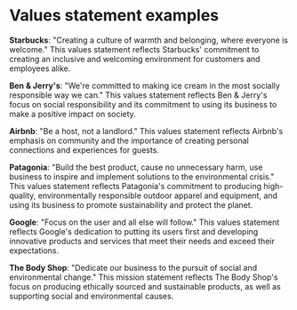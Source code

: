 # Values statement examples

**Starbucks**: "Creating a culture of warmth and belonging, where everyone is welcome." This values statement reflects Starbucks' commitment to creating an inclusive and welcoming environment for customers and employees alike.

**Ben & Jerry's**: "We're committed to making ice cream in the most socially responsible way we can." This values statement reflects Ben & Jerry's focus on social responsibility and its commitment to using its business to make a positive impact on society.

**Airbnb**: "Be a host, not a landlord." This values statement reflects Airbnb's emphasis on community and the importance of creating personal connections and experiences for guests.

**Patagonia**: "Build the best product, cause no unnecessary harm, use business to inspire and implement solutions to the environmental crisis." This values statement reflects Patagonia's commitment to producing high-quality, environmentally responsible outdoor apparel and equipment, and using its business to promote sustainability and protect the planet.

**Google**: "Focus on the user and all else will follow." This values statement reflects Google's dedication to putting its users first and developing innovative products and services that meet their needs and exceed their expectations.

**The Body Shop**: "Dedicate our business to the pursuit of social and environmental change." This mission statement reflects The Body Shop's focus on producing ethically sourced and sustainable products, as well as supporting social and environmental causes.
